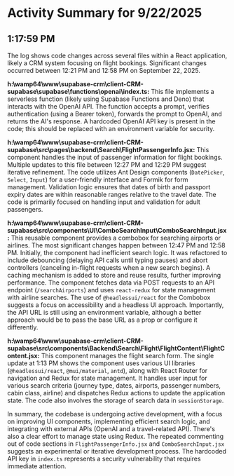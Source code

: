 # Activity Summary for 9/22/2025

## 1:17:59 PM
The log shows code changes across several files within a React application, likely a CRM system focusing on flight bookings.  Significant changes occurred between 12:21 PM and 12:58 PM on September 22, 2025.

**h:\wamp64\www\supabase-crm\client-CRM-supabase\supabase\functions\openai\index.ts:** This file implements a serverless function (likely using Supabase Functions and Deno) that interacts with the OpenAI API.  The function accepts a prompt, verifies authentication (using a Bearer token), forwards the prompt to OpenAI, and returns the AI's response. A hardcoded OpenAI API key is present in the code; this should be replaced with an environment variable for security.

**h:\wamp64\www\supabase-crm\client-CRM-supabase\src\pages\backend\Search\FlightPassengerInfo.jsx:** This component handles the input of passenger information for flight bookings. Multiple updates to this file between 12:27 PM and 12:29 PM suggest iterative refinement. The code utilizes Ant Design components (`DatePicker`, `Select`, `Input`) for a user-friendly interface and Formik for form management.  Validation logic ensures that dates of birth and passport expiry dates are within reasonable ranges relative to the travel date.  The code is primarily focused on handling input and validation for adult passengers.

**h:\wamp64\www\supabase-crm\client-CRM-supabase\src\components\UI\ComboSearchInput\ComboSearchInput.jsx:** This reusable component provides a combobox for searching airports or airlines.  The most significant changes happen between 12:47 PM and 12:58 PM. Initially, the component had inefficient search logic. It was refactored to include debouncing (delaying API calls until typing pauses) and abort controllers (canceling in-flight requests when a new search begins).  A caching mechanism is added to store and reuse results, further improving performance. The component fetches data via POST requests to an API endpoint (`/searchAirports`) and uses `react-redux` for state management with airline searches.  The use of `@headlessui/react` for the Combobox suggests a focus on accessibility and a headless UI approach.  Importantly, the API URL is still using an environment variable, although a better approach would be to pass the base URL as a prop or configure it differently.


**h:\wamp64\www\supabase-crm\client-CRM-supabase\src\components\Backend\Search\Flight\FlightContent\FlightContent.jsx:** This component manages the flight search form. The single update at 1:13 PM shows the component uses various UI libraries (`@headlessui/react`, `@mui/material`, `antd`), along with React Router for navigation and Redux for state management. It handles user input for various search criteria (journey type, dates, airports, passenger numbers, cabin class, airline) and dispatches Redux actions to update the application state. The code also involves the storage of search data in `sessionStorage`.

In summary, the codebase is undergoing active development, with a focus on improving UI components, implementing efficient search logic, and integrating with external APIs (OpenAI and a travel-related API).  There's also a clear effort to manage state using Redux. The repeated commenting out of code sections in `FlightPassengerInfo.jsx` and `ComboSearchInput.jsx` suggests an experimental or iterative development process. The hardcoded API key in `index.ts` represents a security vulnerability that requires immediate attention.
